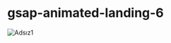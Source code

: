 # gsap-animated-landing-6
![Adsız1](https://user-images.githubusercontent.com/46084021/171846295-4c41ff22-0d71-4739-aa57-7ffde24430ab.png)
